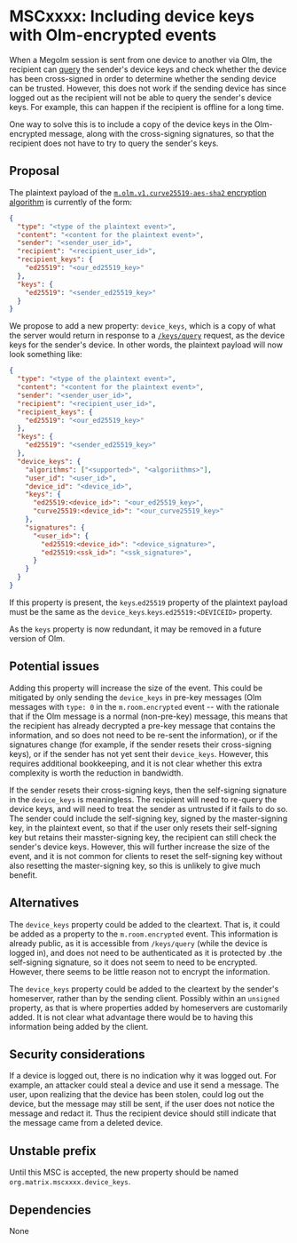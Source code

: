 # MSCxxxx: Including device keys with Olm-encrypted events

When a Megolm session is sent from one device to another via Olm, the recipient
can
[query](https://spec.matrix.org/unstable/client-server-api/#post_matrixclientv3keysquery)
the sender's device keys and check whether the device has been cross-signed in
order to determine whether the sending device can be trusted.  However, this
does not work if the sending device has since logged out as the recipient will
not be able to query the sender's device keys.  For example, this can happen if
the recipient is offline for a long time.

One way to solve this is to include a copy of the device keys in the
Olm-encrypted message, along with the cross-signing signatures, so that the
recipient does not have to try to query the sender's keys.

## Proposal

The plaintext payload of the [`m.olm.v1.curve25519-aes-sha2` encryption
algorithm](https://spec.matrix.org/unstable/client-server-api/#molmv1curve25519-aes-sha2)
is currently of the form:

```json
{
  "type": "<type of the plaintext event>",
  "content": "<content for the plaintext event>",
  "sender": "<sender_user_id>",
  "recipient": "<recipient_user_id>",
  "recipient_keys": {
    "ed25519": "<our_ed25519_key>"
  },
  "keys": {
    "ed25519": "<sender_ed25519_key>"
  }
}
```

We propose to add a new property: `device_keys`, which is a copy of what the
server would return in response to a
[`/keys/query`](https://spec.matrix.org/unstable/client-server-api/#post_matrixclientv3keysquery)
request, as the device keys for the sender's device.  In other words, the
plaintext payload will now look something like:

```json
{
  "type": "<type of the plaintext event>",
  "content": "<content for the plaintext event>",
  "sender": "<sender_user_id>",
  "recipient": "<recipient_user_id>",
  "recipient_keys": {
    "ed25519": "<our_ed25519_key>"
  },
  "keys": {
    "ed25519": "<sender_ed25519_key>"
  },
  "device_keys": {
    "algorithms": ["<supported>", "<algoriithms>"],
    "user_id": "<user_id>",
    "device_id": "<device_id>",
    "keys": {
      "ed25519:<device_id>": "<our_ed25519_key>",
      "curve25519:<device_id>": "<our_curve25519_key>"
    },
    "signatures": {
      "<user_id>": {
        "ed25519:<device_id>": "<device_signature>",
        "ed25519:<ssk_id>": "<ssk_signature>",
      }
    }
  }
}
```

If this property is present, the `keys`.`ed25519` property of the plaintext
payload must be the same as the `device_keys`.`keys`.`ed25519:<DEVICEID>`
property.

As the `keys` property is now redundant, it may be removed in a future version
of Olm.

## Potential issues

Adding this property will increase the size of the event.  This could be
mitigated by only sending the `device_keys` in pre-key messages (Olm messages
with `type: 0` in the `m.room.encrypted` event -- with the rationale that if
the Olm message is a normal (non-pre-key) message, this means that the
recipient has already decrypted a pre-key message that contains the
information, and so does not need to be re-sent the information), or if the
signatures change (for example, if the sender resets their cross-signing keys),
or if the sender has not yet sent their `device_keys`.  However, this requires
additional bookkeeping, and it is not clear whether this extra complexity is
worth the reduction in bandwidth.

If the sender resets their cross-signing keys, then the self-signing signature
in the `device_keys` is meaningless.  The recipient will need to re-query the
device keys, and will need to treat the sender as untrusted if it fails to do
so.  The sender could include the self-signing key, signed by the
master-signing key, in the plaintext event, so that if the user only resets
their self-signing key but retains their masster-signing key, the recipient can
still check the sender's device keys.  However, this will further increase the
size of the event, and it is not common for clients to reset the self-signing
key without also resetting the master-signing key, so this is unlikely to give
much benefit.

## Alternatives

The `device_keys` property could be added to the cleartext.  That is, it could
be added as a property to the `m.room.encrypted` event.  This information is
already public, as it is accessible from `/keys/query` (while the device is
logged in), and does not need to be authenticated as it is protected by .the
self-signing signature, so it does not seem to need to be encrypted.  However,
there seems to be little reason not to encrypt the information.

The `device_keys` property could be added to the cleartext by the sender's
homeserver, rather than by the sending client.  Possibly within an `unsigned`
property, as that is where properties added by homeservers are customarily
added.  It is not clear what advantage there would be to having this
information being added by the client.

## Security considerations

If a device is logged out, there is no indication why it was logged out.  For
example, an attacker could steal a device and use it send a message.  The user,
upon realizing that the device has been stolen, could log out the device, but
the message may still be sent, if the user does not notice the message and
redact it.  Thus the recipient device should still indicate that the message
came from a deleted device.

## Unstable prefix

Until this MSC is accepted, the new property should be named
`org.matrix.mscxxxx.device_keys`.

## Dependencies

None
